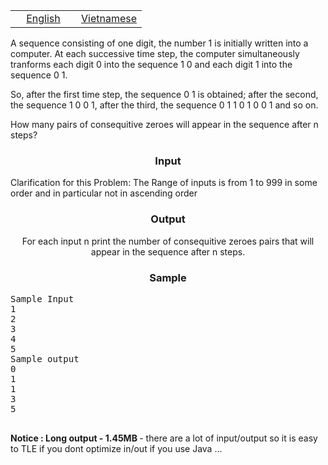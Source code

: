 <p>   </p>
<table class="problems" style="width: 100%;" border="0">
<tbody>
<tr class="navigation">
<td style="text-align: center;" width="50%"><a href="/problems/M00PAIR/en/">English</a></td>
<td style="text-align: center;" width="50%"><a href="/problems/M00PAIR/vn/">Vietnamese</a></td>
</tr>
</tbody>
</table>
<p></p>
<p>A sequence consisting of one digit,  the number 1  is  initially written into a computer. At each successive  time  step,  the  computer  simultaneously tranforms each digit 0 into  the  sequence 1 0 and each digit 1  into the sequence 0 1.</p>
<p>So, after  the  first time step,  the sequence 0 1  is obtained; after the second, the sequence 1 0 0 1, after the third, the sequence 0 1 1 0 1 0 0 1 and so on.</p>
<p>How many pairs of consequitive zeroes will appear in the sequence after n steps?</p>
<h3 style="text-align: center;">Input</h3>
<p>Clarification for this Problem: The Range of inputs is from 1 to 999 in some order and in particular not in ascending order</p>
<h3 style="text-align: center;">Output</h3>
<p style="text-align: center;">For each input n print the number of consequitive zeroes pairs that will appear in the sequence after n steps.</p>
<h3 style="text-align: center;">Sample</h3>
<pre>Sample Input <br>1<br>2 <br>3 <br>4<br>5 <br>Sample output <br>0<br>1 <br>1<br>3<br>5<br> </pre>
<p><strong>Notice : Long output - 1.45MB </strong> - there are a lot of input/output so it is easy to TLE if you dont optimize in/out if you use Java ... </p>